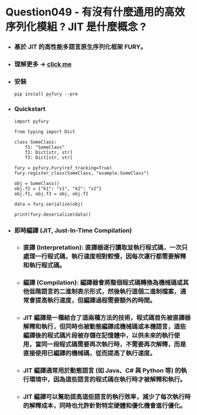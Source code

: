 Question049 - 有沒有什麼通用的高效序列化模組 ? JIT 是什麼概念 ?
=====
* ### 基於 JIT 的高性能多語言原生序列化框架 FURY。
* ### 理解更多 -> [click me](https://github.com/alipay/fury)
* ### 安裝
    ```
    pip install pyfury --pre
    ```
* ### Quickstart
    ```
    import pyfury

    from typing import Dict

    class SomeClass:
        f1: "SomeClass"
        f2: Dict[str, str]
        f3: Dict[str, str]

    fury = pyfury.Fury(ref_tracking=True)
    fury.register_class(SomeClass, "example.SomeClass")

    obj = SomeClass()
    obj.f2 = {"k1": "v1", "k2": "v2"}
    obj.f1, obj.f3 = obj, obj.f2

    data = fury.serialize(obj)

    print(fury.deserialize(data))
    ```
* ### 即時編譯 (JIT, Just-In-Time Compilation)
    * ### 直譯 (Interpretation): 直譯器逐行讀取並執行程式碼，一次只處理一行程式碼，執行速度相對較慢，因每次運行都需要解釋和執行程式碼。
    * ### 編譯 (Compilation): 編譯器會將整個程式碼轉換為機械碼或其他低階語言的二進制表示形式，然後執行這個二進制檔案，通常會提高執行速度，但編譯過程需要額外的時間。
    * ### JIT 編譯是一種結合了這兩種方法的技術，程式碼首先被直譯器解釋和執行，但同時也被動態編譯成機械碼或本機語言，這些編譯後的程式碼片段被存儲在記憶體中，以供未來的執行使用，當同一段程式碼需要再次執行時，不需要再次解釋，而是直接使用已編譯的機械碼，從而提高了執行速度。
    * ### JIT 編譯通常用於動態語言 (如 Java、C# 與 Python 等) 的執行環境中，因為這些語言的程式碼在執行時才被解釋和執行。
    * ### JIT 編譯可以幫助提高這些語言的執行效率，減少了每次執行時的解釋成本，同時也允許針對特定硬體和優化機會進行優化。
<br />
